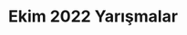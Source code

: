 ---
layout: monthly
title: "Ekim 2022 Yarışmalar"
key: "ekim 2022"
description: "Son başvuru tarihi Ekim 2022 ayı olan tüm yazı yazma yarışmaları, kitap okuma yarışmaları, senaryo yarışmaları, öykü yarışmalarına buradan ulaşabilirsiniz."
permalink: "ekim-2022-yarismalar/"
---